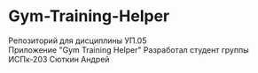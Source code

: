 # Gym-Training-Helper
Репозиторий для дисциплины УП.05  
Приложение "Gym Training Helper"
Разработал студент группы ИСПк-203 Сюткин Андрей
